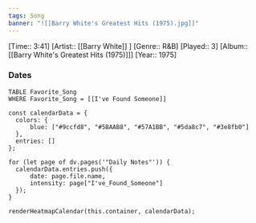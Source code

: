 ```yaml
---
tags: Song  
banner: "![[Barry White's Greatest Hits (1975).jpg]]"
---
```

[Time:: 3:41]
[Artist:: [[Barry White]] ]
[Genre:: R&B]
[Played:: 3]
[Album:: [[Barry White's Greatest Hits (1975)]]]
[Year:: 1975]
### Dates
````dataview
TABLE Favorite_Song
WHERE Favorite_Song = [[I've Found Someone]]
````
  ```dataviewjs
const calendarData = { 
	colors: { 
		blue: ["#9ccfd8", "#5BAAB8", "#57A1BB", "#5da8c7", "#3e8fb0"] 
	}, 
	entries: [] 
}; 

for (let page of dv.pages('"Daily Notes"')) { 
	calendarData.entries.push({ 
		date: page.file.name, 
		intensity: page["I've_Found_Someone"]
	}); 
} 

renderHeatmapCalendar(this.container, calendarData);
```
